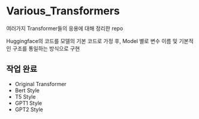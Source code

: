 # Various_Transformers

여러가지 Transformer들의 응용에 대해 정리한 repo

Huggingface의 코드를 모델의 기본 코드로 가정 후, Model 별로 변수 이름 및 기본적인 구조를 통일하는 방식으로 구현

## 작업 완료
- Original Transformer   
- Bert Style
- T5 Style
- GPT1 Style
- GPT2 Style
